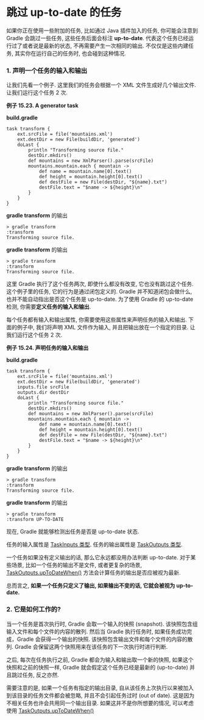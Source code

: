 # 跳过 up-to-date 的任务

如果你正在使用一些附加的任务, 比如通过 Java 插件加入的任务, 你可能会注意到 Gradle 会跳过一些任务, 这些任务后面会标注 **up-to-date**. 代表这个任务已经运行过了或者说是最新的状态, 不再需要产生一次相同的输出.  不仅仅是这些内建任务, 其实你在运行自己的任务时, 也会碰到这种情况.

### 1. 声明一个任务的输入和输出

让我们先看一个例子. 这里我们的任务会根据一个 XML 文件生成好几个输出文件. 让我们运行这个任务 2 次.

**例子 15.23. A generator task**

**build.gradle**

```
task transform {
    ext.srcFile = file('mountains.xml')
    ext.destDir = new File(buildDir, 'generated')
    doLast {
        println "Transforming source file."
        destDir.mkdirs()
        def mountains = new XmlParser().parse(srcFile)
        mountains.mountain.each { mountain ->
            def name = mountain.name[0].text()
            def height = mountain.height[0].text()
            def destFile = new File(destDir, "${name}.txt")
            destFile.text = "$name -> ${height}\n"
        }
    }
}
```

**gradle transform** 的输出

```
> gradle transform
:transform
Transforming source file.
```

**gradle transform** 的输出

```
> gradle transform
:transform
Transforming source file.
```

这里 Gradle 执行了这个任务两次, 即使什么都没有改变,  它也没有跳过这个任务. 这个例子里的任务, 它的行为是通过闭包定义的. Gradle 并不知道闭包会做什么, 也并不能自动指出是否这个任务是 up-to-date. 为了使用 Gradle 的 up-to-date 检测, 你需要**定义任务的输入和输出**.

每个任务都有输入和输出属性, 你需要使用这些属性来声明任务的输入和输出. 下面的例子中, 我们将声明 XML 文件作为输入, 并且把输出放在一个指定的目录. 让我们运行这个任务 2 次.

**例子 15.24. 声明任务的输入和输出**

**build.gradle**

```
task transform {
    ext.srcFile = file('mountains.xml')
    ext.destDir = new File(buildDir, 'generated')
    inputs.file srcFile
    outputs.dir destDir
    doLast {
        println "Transforming source file."
        destDir.mkdirs()
        def mountains = new XmlParser().parse(srcFile)
        mountains.mountain.each { mountain ->
            def name = mountain.name[0].text()
            def height = mountain.height[0].text()
            def destFile = new File(destDir, "${name}.txt")
            destFile.text = "$name -> ${height}\n"
        }
    }
}
```

**gradle transform** 的输出
```
> gradle transform
:transform
Transforming source file.
```
**gradle transform** 的输出
```
> gradle transform
:transform UP-TO-DATE
```

现在, Gradle 就能够检测出任务是否是 up-to-date 状态.

任务的输入属性是 [TaskInputs 类型](https://docs.gradle.org/current/javadoc/org/gradle/api/tasks/TaskInputs.html). 任务的输出属性是 [TaskOutputs 类型](https://docs.gradle.org/current/javadoc/org/gradle/api/tasks/TaskOutputs.html).

一个任务如果没有定义输出的话, 那么它永远都没用办法判断 up-to-date. 对于某些场景, 比如一个任务的输出不是文件, 或者更复杂的场景, [TaskOutputs.upToDateWhen()](https://docs.gradle.org/current/javadoc/org/gradle/api/tasks/TaskOutputs.html#upToDateWhen(groovy.lang.Closure)) 方法会计算任务的输出是否应被视为最新.

总而言之, **如果一个任务只定义了输出, 如果输出不变的话, 它就会被视为 up-to-date.**

### 2. 它是如何工作的?

当一个任务是首次执行时, Gradle 会取一个输入的快照 (snapshot). 该快照包含组输入文件和每个文件的内容的散列. 然后当 Gradle 执行任务时, 如果任务成功完成，Gradle 会获得一个输出的快照. 该快照包含输出文件和每个文件的内容的散列. Gradle 会保留这两个快照用来在该任务的下一次执行时进行判断.

之后, 每次在任务执行之前, Gradle 都会为输入和输出取一个新的快照, 如果这个快照和之前的快照一样, Gradle 就会假定这个任务已经是最新的 (up-to-date) 并且跳过任务, 反之亦然.

需要注意的是, 如果一个任务有指定的输出目录, 自从该任务上次执行以来被加入到该目录的任务文件都会被忽略, 并且不会引起任务过时 (out of date). 这是因为不相关任务也许会共用同一个输出目录. 如果这并不是你所想要的情况, 可以考虑使用 [TaskOutputs.upToDateWhen()](https://docs.gradle.org/current/javadoc/org/gradle/api/tasks/TaskOutputs.html#upToDateWhen(groovy.lang.Closure))


